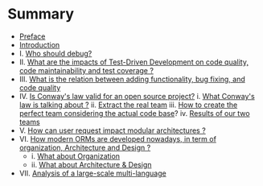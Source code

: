 # Summary

* [Preface](README.md)
* [Introduction](Introduction.md)
* I. [Who should debug?](who-should-debug.md) 
* II. [What are the impacts of Test-Driven Development on code quality, code maintainability and test coverage ?](https://www.gitbook.com/book/mireillebf/uca-students-on-software-maintenance/edit#) 
* III. [What is the relation between adding functionality, bug fixing, and code quality](https://www.gitbook.com/book/mireillebf/uca-students-on-software-maintenance/edit#)
* IV. [Is Conway's law valid for an open source project?](what-is-the-impact-of-the-structure-teams-organisation-on-the-code-and-vice-versa-.md)     i. [What Conway's law is talking about ?](verify-the-suitability-between-the-ideal-teams-and-those-extracted-from-the-project-documentation.md)     ii. [Extract the real team](final-version-what-about-the-team-structure.md)     iii. [How to create the perfect team considering the actual code base](o.md)?     iv. [Results of our two teams](a.md)
* V. [How can user request impact modular architectures ?](https://www.gitbook.com/book/mireillebf/uca-students-on-software-maintenance/edit#)
* VI. [How modern ORMs are developed nowadays, in term of organization, Architecture and Design ?](how-modern-orms-are-developed-nowadays-in-term-of-organization-architecture-and-design-.md) 
  * i. [What about Organization](what-about-organization.md)  
  * ii. [What about Architecture & Design](what-about-architecture--design.md)
* VII. [Analysis of a large-scale multi-language](https://www.gitbook.com/book/mireillebf/uca-students-on-software-maintenance/edit#)




